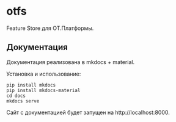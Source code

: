 # otfs
Feature Store для ОТ.Платформы.

## Документация

Документация реализована в mkdocs + material.

Установка и использование:

```shell
pip install mkdocs
pip install mkdocs-material
cd docs
mkdocs serve
```

Сайт с документацией будет запущен на http://localhost:8000.
